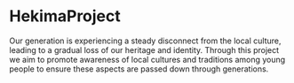 # HekimaProject
Our generation is experiencing a steady disconnect from the local culture, leading to a gradual loss of our heritage and identity. Through this project we aim to promote awareness of local cultures and traditions among young people to ensure these aspects are passed down through generations. 
